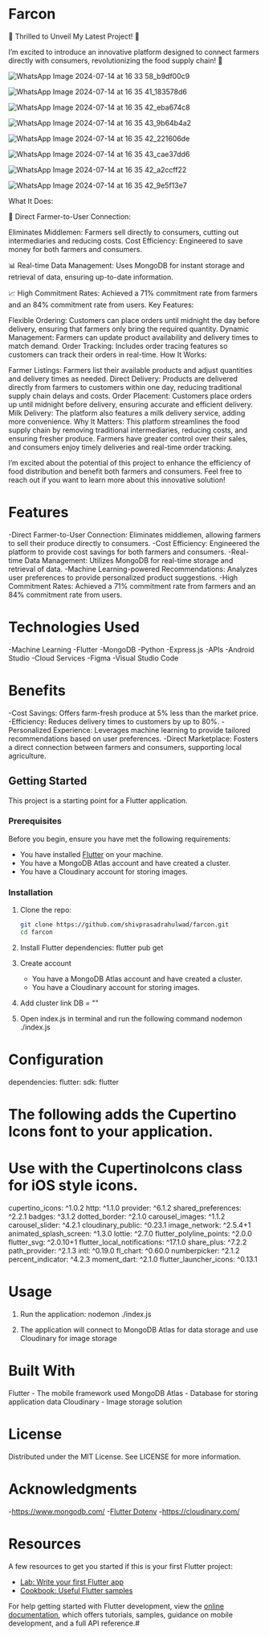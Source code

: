 # Farcon
🚜 Thrilled to Unveil My Latest Project! 🌽

I’m excited to introduce an innovative platform designed to connect farmers directly with consumers, revolutionizing the food supply chain! 🌟


![WhatsApp Image 2024-07-14 at 16 33 58_b9df00c9](https://github.com/user-attachments/assets/467d7a62-98e9-468a-b205-f52663bfca7e)

![WhatsApp Image 2024-07-14 at 16 35 41_183578d6](https://github.com/user-attachments/assets/83955ecf-1968-4b8a-a7cf-2b82ae0baf50)

![WhatsApp Image 2024-07-14 at 16 35 42_eba674c8](https://github.com/user-attachments/assets/1900031c-a125-4f94-9b33-8e934ac96ed6)

![WhatsApp Image 2024-07-14 at 16 35 43_9b64b4a2](https://github.com/user-attachments/assets/f62dcf7e-19be-4aab-88e4-057312b0fb86)

![WhatsApp Image 2024-07-14 at 16 35 42_221606de](https://github.com/user-attachments/assets/76e1be3d-71bb-4084-b105-66523c013ab1)

![WhatsApp Image 2024-07-14 at 16 35 43_cae37dd6](https://github.com/user-attachments/assets/aefca40a-38a5-418a-a674-ed8433313ac2)

![WhatsApp Image 2024-07-14 at 16 35 42_a2ccff22](https://github.com/user-attachments/assets/2a086a93-6def-41db-9560-b68be3c760ed)

![WhatsApp Image 2024-07-14 at 16 35 42_9e5f13e7](https://github.com/user-attachments/assets/48f902dc-4903-45a4-aac5-9db3bc59bdfb)

What It Does:

🌾 Direct Farmer-to-User Connection:

Eliminates Middlemen: Farmers sell directly to consumers, cutting out intermediaries and reducing costs.
Cost Efficiency: Engineered to save money for both farmers and consumers.

📊 Real-time Data Management:
Uses MongoDB for instant storage and retrieval of data, ensuring up-to-date information.


📈 High Commitment Rates:
Achieved a 71% commitment rate from farmers and an 84% commitment rate from users.
Key Features:

Flexible Ordering: Customers can place orders until midnight the day before delivery, ensuring that farmers only bring the required quantity.
Dynamic Management: Farmers can update product availability and delivery times to match demand.
Order Tracking: Includes order tracing features so customers can track their orders in real-time.
How It Works:

Farmer Listings: Farmers list their available products and adjust quantities and delivery times as needed.
Direct Delivery: Products are delivered directly from farmers to customers within one day, reducing traditional supply chain delays and costs.
Order Placement: Customers place orders up until midnight before delivery, ensuring accurate and efficient delivery.
Milk Delivery: The platform also features a milk delivery service, adding more convenience.
Why It Matters:
This platform streamlines the food supply chain by removing traditional intermediaries, reducing costs, and ensuring fresher produce. Farmers have greater control over their sales, and consumers enjoy timely deliveries and real-time order tracking.

I’m excited about the potential of this project to enhance the efficiency of food distribution and benefit both farmers and consumers. Feel free to reach out if you want to learn more about this innovative solution!
# Features

-Direct Farmer-to-User Connection: Eliminates middlemen, allowing farmers to sell their produce directly to consumers.
-Cost Efficiency: Engineered the platform to provide cost savings for both farmers and consumers.
-Real-time Data Management: Utilizes MongoDB for real-time storage and retrieval of data.
-Machine Learning-powered Recommendations: Analyzes user preferences to provide personalized product suggestions.
-High Commitment Rates: Achieved a 71% commitment rate from farmers and an 84% commitment rate from users.

# Technologies Used
-Machine Learning
-Flutter
-MongoDB
-Python
-Express.js
-APIs
-Android Studio
-Cloud Services
-Figma
-Visual Studio Code

# Benefits
-Cost Savings: Offers farm-fresh produce at 5% less than the market price.
-Efficiency: Reduces delivery times to customers by up to 80%.
-Personalized Experience: Leverages machine learning to provide tailored recommendations based on user preferences.
-Direct Marketplace: Fosters a direct connection between farmers and consumers, supporting local agriculture.

## Getting Started

This project is a starting point for a Flutter application.

### Prerequisites

Before you begin, ensure you have met the following requirements:
- You have installed [Flutter](https://docs.flutter.dev/get-started/install) on your machine.
- You have a MongoDB Atlas account and have created a cluster.
- You have a Cloudinary account for storing images.

### Installation

1. Clone the repo:
   ```sh
   git clone https://github.com/shivprasadrahulwad/farcon.git
   cd farcon

2. Install Flutter dependencies:
   flutter pub get

3. Create account 
   - You have a MongoDB Atlas account and have created a cluster.
   - You have a Cloudinary account for storing images.

4. Add cluster link 
   DB = "<your cluster link>"

5. Open index.js in terminal and run the following command
   nodemon ./index.js

# Configuration
 
 dependencies:
  flutter:
    sdk: flutter


  # The following adds the Cupertino Icons font to your application.
  # Use with the CupertinoIcons class for iOS style icons.
  cupertino_icons: ^1.0.2
  http: ^1.1.0
  provider: ^6.1.2
  shared_preferences: ^2.2.1
  badges: ^3.1.2
  dotted_border: ^2.1.0
  carousel_images: ^1.1.2
  carousel_slider: ^4.2.1
  cloudinary_public: ^0.23.1
  image_network: ^2.5.4+1
  animated_splash_screen: ^1.3.0
  lottie: ^2.7.0
  flutter_polyline_points: ^2.0.0
  flutter_svg: ^2.0.10+1
  flutter_local_notifications: ^17.1.0
  share_plus: ^7.2.2
  path_provider: ^2.1.3
  intl: ^0.19.0
  fl_chart: ^0.60.0
  numberpicker: ^2.1.2
  percent_indicator: ^4.2.3
  moment_dart: ^2.1.0
  flutter_launcher_icons: ^0.13.1

# Usage

1. Run the application:
   nodemon ./index.js

2. The application will connect to MongoDB Atlas for data storage and use Cloudinary for image storage


# Built With
Flutter - The mobile framework used
MongoDB Atlas - Database for storing application data
Cloudinary - Image storage solution



# License
Distributed under the MIT License. See LICENSE for more information.


# Acknowledgments
  -https://www.mongodb.com/
  -[Flutter Dotenv](https://pub.dev/packages/flutter_dotenv)
  -https://cloudinary.com/


# Resources
A few resources to get you started if this is your first Flutter project:

- [Lab: Write your first Flutter app](https://docs.flutter.dev/get-started/codelab)
- [Cookbook: Useful Flutter samples](https://docs.flutter.dev/cookbook)

For help getting started with Flutter development, view the
[online documentation](https://docs.flutter.dev/), which offers tutorials,
samples, guidance on mobile development, and a full API reference.#

